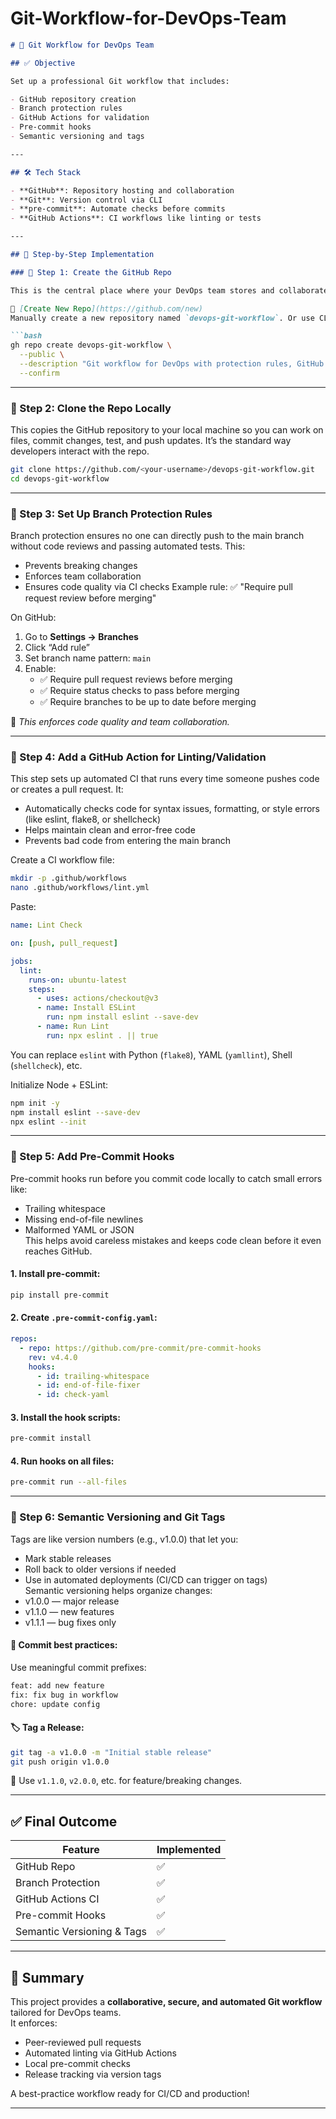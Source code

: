 # Git-Workflow-for-DevOps-Team


```markdown
# 🚀 Git Workflow for DevOps Team

## ✅ Objective

Set up a professional Git workflow that includes:

- GitHub repository creation  
- Branch protection rules  
- GitHub Actions for validation  
- Pre-commit hooks  
- Semantic versioning and tags  

---

## 🛠️ Tech Stack

- **GitHub**: Repository hosting and collaboration  
- **Git**: Version control via CLI  
- **pre-commit**: Automate checks before commits  
- **GitHub Actions**: CI workflows like linting or tests  

---

## 🧱 Step-by-Step Implementation

### 🧩 Step 1: Create the GitHub Repo

This is the central place where your DevOps team stores and collaborates on code. Using GitHub also allows integration with CI/CD tools, issue tracking, and automation.

🔗 [Create New Repo](https://github.com/new)  
Manually create a new repository named `devops-git-workflow`. Or use CLI:

```bash
gh repo create devops-git-workflow \
  --public \
  --description "Git workflow for DevOps with protection rules, GitHub Actions, and pre-commit hooks" \
  --confirm
```

---

### 🧩 Step 2: Clone the Repo Locally

This copies the GitHub repository to your local machine so you can work on files, commit changes, test, and push updates. It’s the standard way developers interact with the repo.

```bash
git clone https://github.com/<your-username>/devops-git-workflow.git
cd devops-git-workflow
```

---

### 🧩 Step 3: Set Up Branch Protection Rules
Branch protection ensures no one can directly push to the main branch without code reviews and passing automated tests. This:
  - Prevents breaking changes
  - Enforces team collaboration
  - Ensures code quality via CI checks
Example rule: ✅ "Require pull request review before merging"


On GitHub:

1. Go to **Settings → Branches**
2. Click “Add rule”
3. Set branch name pattern: `main`
4. Enable:
   - ✅ Require pull request reviews before merging  
   - ✅ Require status checks to pass before merging  
   - ✅ Require branches to be up to date before merging  

🔐 *This enforces code quality and team collaboration.*

---

### 🧩 Step 4: Add a GitHub Action for Linting/Validation
This step sets up automated CI that runs every time someone pushes code or creates a pull request. It:  
  - Automatically checks code for syntax issues, formatting, or style errors (like eslint, flake8, or shellcheck)  
  - Helps maintain clean and error-free code  
  - Prevents bad code from entering the main branch  

Create a CI workflow file:

```bash
mkdir -p .github/workflows
nano .github/workflows/lint.yml
```

Paste:

```yaml
name: Lint Check

on: [push, pull_request]

jobs:
  lint:
    runs-on: ubuntu-latest
    steps:
      - uses: actions/checkout@v3
      - name: Install ESLint
        run: npm install eslint --save-dev
      - name: Run Lint
        run: npx eslint . || true
```

You can replace `eslint` with Python (`flake8`), YAML (`yamllint`), Shell (`shellcheck`), etc.

Initialize Node + ESLint:

```bash
npm init -y
npm install eslint --save-dev
npx eslint --init
```

---

### 🧩 Step 5: Add Pre-Commit Hooks

Pre-commit hooks run before you commit code locally to catch small errors like:  
  - Trailing whitespace  
  - Missing end-of-file newlines  
  - Malformed YAML or JSON  
This helps avoid careless mistakes and keeps code clean before it even reaches GitHub.  

#### 1. Install pre-commit:

```bash
pip install pre-commit
```

#### 2. Create `.pre-commit-config.yaml`:

```yaml
repos:
  - repo: https://github.com/pre-commit/pre-commit-hooks
    rev: v4.4.0
    hooks:
      - id: trailing-whitespace
      - id: end-of-file-fixer
      - id: check-yaml
```

#### 3. Install the hook scripts:

```bash
pre-commit install
```

#### 4. Run hooks on all files:

```bash
pre-commit run --all-files
```

---

### 🧩 Step 6: Semantic Versioning and Git Tags

Tags are like version numbers (e.g., v1.0.0) that let you:
  - Mark stable releases
  - Roll back to older versions if needed
  - Use in automated deployments (CI/CD can trigger on tags)  
Semantic versioning helps organize changes:  
  - v1.0.0 — major release
  - v1.1.0 — new features
  - v1.1.1 — bug fixes only

#### 🌱 Commit best practices:

Use meaningful commit prefixes:
```bash
feat: add new feature
fix: fix bug in workflow
chore: update config
```

#### 🏷️ Tag a Release:

```bash
git tag -a v1.0.0 -m "Initial stable release"
git push origin v1.0.0
```

🔁 Use `v1.1.0`, `v2.0.0`, etc. for feature/breaking changes.

---

## ✅ Final Outcome

| Feature                     | Implemented |
|----------------------------|-------------|
| GitHub Repo                | ✅           |
| Branch Protection          | ✅           |
| GitHub Actions CI          | ✅           |
| Pre-commit Hooks           | ✅           |
| Semantic Versioning & Tags | ✅           |

---

## 🧾 Summary

This project provides a **collaborative, secure, and automated Git workflow** tailored for DevOps teams.  
It enforces:
- Peer-reviewed pull requests  
- Automated linting via GitHub Actions  
- Local pre-commit checks  
- Release tracking via version tags  

A best-practice workflow ready for CI/CD and production!

---
```

